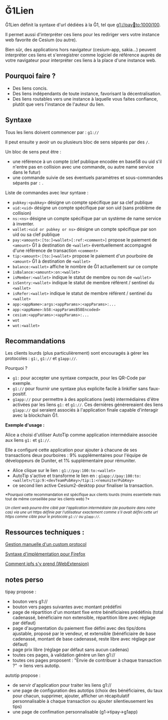 # Ǧ1Lien

Ǧ1Lien définit la syntaxe d'url dédiées à la Ǧ1, tel que [g1://pay:100:to:1000i100](g1://pay:100:to:1000i100).

Il permet aussi d'interpréter ces liens pour les rediriger vers votre instance web favorite de Cesium (ou autre).

Bien sûr, des applications hors navigateur (cesium-app, sakia...) peuvent interpréter ces liens et s'enregistrer comme logiciel de référence auprès de votre navigateur pour interpréter ces liens à la place d'une instance web.

## Pourquoi faire ?

- Des liens concis.
- Des liens indépendants de toute instance, favorisant la décentralisation.
- Des liens routables vers une instance à laquelle vous faites confiance, plutôt que vers l'instance de l'auteur du lien.

## Syntaxe

Tous les liens doivent commencer par : `g1://` 

Il peut ensuite y avoir un ou plusieurs bloc de sens séparés par des `/`.

Un bloc de sens peut être :
- une référence à un compte (clef publique encodée en base58 ou uid s'il n'entre pas en collision avec une commande, ou autre name service dans le futur)
- une commande suivie de ses éventuels paramètres et sous-commandes séparés par `:` .

Liste de commandes avec leur syntaxe :
- `pubkey:<pubkey>` désigne un compte spécifique par sa clef publique
- `uid:<uid>` désigne un compte spécifique par son uid (sans problème de collision)
- `ns:<ns>` désigne un compte spécifique par un système de name service à inventer.
- `wallet:<uid or pubkey or ns>` désigne un compte spécifique par son uid ou sa clef publique
- `pay:<amount>:[to:]<wallet>[:ref:<comment>]` propose le paiement de `<amount>` Ǧ1 à destination de `<wallet>` éventuellement accompagné d'une référence de transaction `<comment>`
- `tip:<amount>:[to:]<wallet>` propose le paiement d'un pourboire de `<amount>` Ǧ1 à destination de `<wallet>`
- `balance:<wallet>` affiche le nombre de Ǧ1 actuellement sur ce compte
- `isBalance:<amount>:on:<wallet>`
- `isMember:<wallet>` indique le statut de membre ou non de `<wallet>`
- `isSentry:<wallet>` indique le statut de membre référent / sentinel du `<wallet>`
- `isRefer:<wallet>` indique le statut de membre référent / sentinel du `<wallet>`
- `app:<appName>:args:<appParams>:<appParams>:...`
- `app:<appName>:b58:<appParamsB58Encoded>`
- `cesium:<appParams>:<appParams>:...`
- `wot`
- `wot:<wallet>`

## Recommandations

Les clients lourds (plus particulièrement) sont encouragés à gérer les protocoles : `g1:`, `g1://` et `g1app://`.

Pourquoi ?

- `g1:` pour accepter une syntaxe compacte, pour les QR-Code par exemple.
- `g1://` pour fournir une syntaxe plus explicite facile à linkifier sans faux-positif.
- `g1app://` pour permettre à des applications (web) intermédiaires d'être activées par les liens `g1:` et `g1://`. Ces dernières génèrereaient des liens `g1app://` qui seraient associés à l'application finale capable d'interagir avec la blockchain Ǧ1.


**Exemple d'usage :**

Alice a choisi d'utiliser AutoTip comme application intermédiaire associée aux liens `g1:` et `g1://`.

Elle a configuré cette application pour ajouter à chacune de ses transactions deux pourboires : 9% supplémentaires pour l'équipe de développeurs de Duniter, et 1% supplémentaire pour rémuniter.

- Alice clique sur le lien : `g1://pay:100:to:<wallet>`
- AutoTip s'active et transforme le lien en : `g1app://pay:100:to:<wallet>/tip:9:<devTeamPubKey>/tip:1:<remuniterPubKey>`
- ce second lien active Cesium2-desktop pour finaliser la transaction.


<small>
*Pourquoi cette recommandation est spécifique aux clients lourds (moins essentielle mais tout de même conseillée pour les clients web) ?*

*Un client web pourra être ciblé par l'application intermédiaire (de pourboire dans notre cas) via une url https définie par l'utilisateur exactement comme s'il avait défini cette url https comme cible pour le protocole `g1://` ou `g1app://`.*
</small>

## Ressources techniques :
[Gestion manuelle d'un custom protocol](https://support.shotgunsoftware.com/hc/en-us/articles/219031308-Launching-applications-using-custom-browser-protocols)

[Syntaxe d'implémentation pour Firefox](https://developer.mozilla.org/en-US/docs/Web/API/Navigator/registerProtocolHandler/Web-based_protocol_handlers)

[Comment ipfs s'y prend (WebExtension)](https://github.com/ipfs-shipyard/ipfs-companion/issues/164)


## notes perso

tipay propose :
- bouton vers g1://
- bouton vers pages suivantes avec montant prédéfini
- page de répartition d'un montant fixe entre bénéficiaires prédéfinis (total cadenassé, bénéficiaire non extensible, répartition libre avec réglage par défaut)
- page d'augmentation du paiement fixe défini avec des tips/dons ajustable, proposé par le vendeur, et extensible (bénéficiaire de base cadenassé, montant de base cadenassé, reste libre avec réglage par défaut)
- page prix libre (réglage par défaut sans aucun cadenas)
- toutes ces pages, à validation génère un lien g1://
- toutes ces pages proposent : "Envie de contribuer à chaque transaction ?" -> liens vers autotip.

autotip propose :
- de servir d'application pour traiter les liens g1://
- une page de configuration des autotips (choix des bénéficiaires, du taux pour chacun, supprimer, ajouter, afficher un récapitulatif personnalisable à chaque transaction ou ajouter silentieusement les tips)
- une page de confimation personnalisable (g1->tipay->g1app)

 